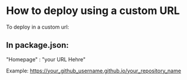 # How to deploy using a custom URL

To deploy in a custom url:

## In package.json:
"Homepage" : "your URL Hehre"

Example: https://your_github_username.github.io/your_repository_name